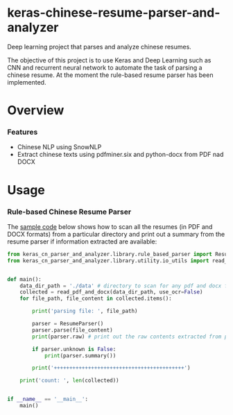 # keras-chinese-resume-parser-and-analyzer

Deep learning project that parses and analyze chinese resumes.

The objective of this project is to use Keras and Deep Learning such as CNN and recurrent neural network to automate the
task of parsing a chinese resume. At the moment the rule-based resume parser has been implemented.

# Overview

### Features 

* Chinese NLP using SnowNLP
* Extract chinese texts using pdfminer.six and python-docx from PDF nad DOCX

# Usage

### Rule-based Chinese Resume Parser

The [sample code](demo/rule_base_parser.py) below shows how to scan all the resumes (in PDF and DOCX formats) from a 
particular directory and print out a summary from the resume parser if information extracted are available:

```python
from keras_cn_parser_and_analyzer.library.rule_based_parser import ResumeParser
from keras_cn_parser_and_analyzer.library.utility.io_utils import read_pdf_and_docx


def main():
    data_dir_path = './data' # directory to scan for any pdf and docx files
    collected = read_pdf_and_docx(data_dir_path, use_ocr=False)
    for file_path, file_content in collected.items():

        print('parsing file: ', file_path)

        parser = ResumeParser()
        parser.parse(file_content)
        print(parser.raw) # print out the raw contents extracted from pdf or docx files

        if parser.unknown is False:
            print(parser.summary())

        print('++++++++++++++++++++++++++++++++++++++++++')

    print('count: ', len(collected))


if __name__ == '__main__':
    main()

```
